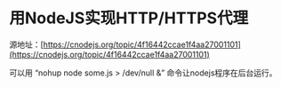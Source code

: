 # 用NodeJS实现HTTP/HTTPS代理

源地址：[https://cnodejs.org/topic/4f16442ccae1f4aa27001101](https://cnodejs.org/topic/4f16442ccae1f4aa27001101)

可以用 “nohup node some.js > /dev/null &” 命令让nodejs程序在后台运行。